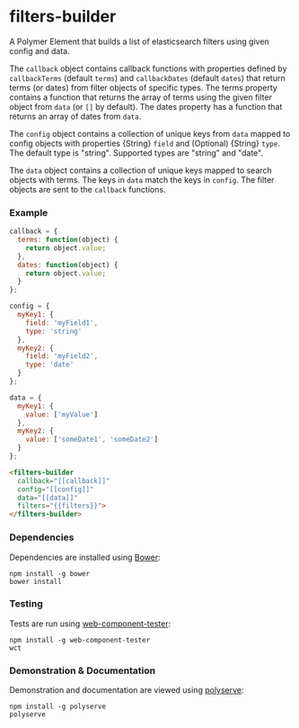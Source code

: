# filters-builder

A Polymer Element that builds a list of elasticsearch filters using given config and data.

The `callback` object contains callback functions with properties defined by `callbackTerms` (default `terms`)  and `callbackDates` (default `dates`) that return terms (or dates) from filter objects of specific types.  The terms property contains a function that returns the array of terms using the given filter object from `data` (or `[]` by default). The dates property has a function that returns an array of dates from `data`.

The `config` object contains a collection of unique keys from `data` mapped to config objects with properties {String} `field` and (Optional) {String} `type`.  The default type is "string".  Supported types are "string" and "date".

The `data` object contains a collection of unique keys mapped to search objects with terms.  The keys in `data` match the keys in `config`.  The filter objects are sent to the `callback` functions.

### Example
```js
callback = {
  terms: function(object) {
    return object.value;
  },
  dates: function(object) {
    return object.value;
  }
};

config = {
  myKey1: {
    field: 'myField1',
    type: 'string'
  },
  myKey2: {
    field: 'myField2',
    type: 'date'
  }
};

data = {
  myKey1: {
    value: ['myValue']
  },
  myKey2: {
    value: ['someDate1', 'someDate2']
  }
};
```

```html
<filters-builder 
  callback="[[callback]]"
  config="[[config]]"
  data="[[data]]"
  filters="{{filters}}">
</filters-builder>
```

### Dependencies

Dependencies are installed using [Bower](http://bower.io/):

    npm install -g bower
    bower install

### Testing

Tests are run using [web-component-tester](https://github.com/Polymer/web-component-tester):

    npm install -g web-component-tester
    wct

### Demonstration & Documentation

Demonstration and documentation are viewed using [polyserve](https://github.com/PolymerLabs/polyserve):

    npm install -g polyserve
    polyserve

